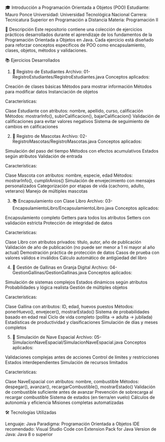 🎓 Introducción a Programación Orientada a Objetos (POO)
Estudiante: Mauro Ponce
Universidad: Universidad Tecnológica Nacional
Carrera: Tecnicatura Superior en Programación a Distancia
Materia: Programación II

📖 Descripción
Este repositorio contiene una colección de ejercicios prácticos desarrollados durante el aprendizaje de los fundamentos de la Programación Orientada a Objetos en Java. Cada ejercicio está diseñado para reforzar conceptos específicos de POO como encapsulamiento, clases, objetos, métodos y validaciones.

📚 Ejercicios Desarrollados
1. 📝 Registro de Estudiantes
Archivo: 01-RegistroEstudiantes/RegistroEstudiantes.java
Conceptos aplicados:

Creación de clases básicas
Métodos para mostrar información
Métodos para modificar datos
Instanciación de objetos

Características:

Clase Estudiante con atributos: nombre, apellido, curso, calificación
Métodos: mostrarInfo(), subirCalificacion(), bajarCalificacion()
Validación de calificaciones para evitar valores negativos
Sistema de seguimiento de cambios en calificaciones


2. 🐾 Registro de Mascotas
Archivo: 02-RegistroMascotas/RegistroMascotas.java
Conceptos aplicados:

Simulación del paso del tiempo
Métodos con efectos acumulativos
Estados según atributos
Validación de entrada

Características:

Clase Mascota con atributos: nombre, especie, edad
Métodos: mostrarInfo(), cumplirAnios()
Simulación de envejecimiento con mensajes personalizados
Categorización por etapas de vida (cachorro, adulto, veterano)
Manejo de múltiples mascotas


3. 📚 Encapsulamiento con Clase Libro
Archivo: 03-EncapsulamientoLibro/EncapsulamientoLibro.java
Conceptos aplicados:

Encapsulamiento completo
Getters para todos los atributos
Setters con validación estricta
Protección de integridad de datos

Características:

Clase Libro con atributos privados: título, autor, año de publicación
Validación de año de publicación (no puede ser menor a 1 ni mayor al año actual)
Demostración práctica de protección de datos
Casos de prueba con valores válidos e inválidos
Cálculo automático de antigüedad del libro


4. 🐔 Gestión de Gallinas en Granja Digital
Archivo: 04-GestionGallinas/GestionGallinas.java
Conceptos aplicados:

Simulación de sistemas complejos
Estados dinámicos según atributos
Probabilidades y lógica realista
Gestión de múltiples objetos

Características:

Clase Gallina con atributos: ID, edad, huevos puestos
Métodos: ponerHuevo(), envejecer(), mostrarEstado()
Sistema de probabilidades basado en edad real
Ciclo de vida completo (pollita → adulta → jubilada)
Estadísticas de productividad y clasificaciones
Simulación de días y meses completos


5. 🚀 Simulación de Nave Espacial
Archivo: 05-SimulacionNaveEspacial/SimulacionNaveEspacial.java
Conceptos aplicados:

Validaciones complejas antes de acciones
Control de límites y restricciones
Estados interdependientes
Simulación de recursos limitados

Características:

Clase NaveEspacial con atributos: nombre, combustible
Métodos: despegar(), avanzar(), recargarCombustible(), mostrarEstado()
Validación de combustible suficiente antes de avanzar
Prevención de sobrecarga al recargar combustible
Sistema de estados (en tierra/en vuelo)
Cálculos de autonomía y eficiencia
Misiones completas automatizadas



🛠️ Tecnologías Utilizadas

Lenguaje: Java
Paradigma: Programación Orientada a Objetos
IDE recomendado: Visual Studio Code con Extension Pack for Java
Version de Java: Java 8 o superior
